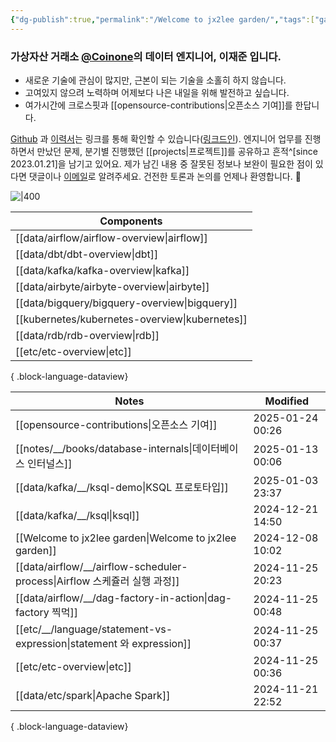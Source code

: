 ```yaml
---
{"dg-publish":true,"permalink":"/Welcome to jx2lee garden/","tags":["gardenEntry"],"dgEnableSearch":true,"noteIcon":"","created":"2024-10-02T18:51:46.000+09:00"}
---
```




### 가상자산 거래소 [@Coinone](https://coinone.co.kr/)의 데이터 엔지니어, 이재준 입니다.

- 새로운 기술에 관심이 많지만, 근본이 되는 기술을 소홀히 하지 않습니다.
- 고여있지 않으려 노력하며 어제보다 나은 내일을 위해 발전하고 싶습니다.
- 여가시간에 크로스핏과 [[opensource-contributions\|오픈소스 기여]]를 한답니다.


[Github](https://github.com/jx2lee) 과 [이력서](https://github.com/jx2lee/resume/blob/main/resume-kr.pdf)는 링크를 통해 확인할 수 있습니다([링크드인](https://www.linkedin.com/in/jx2lee/)). 엔지니어 업무를 진행하면서 만났던 문제, 분기별 진행했던 [[projects\|프로젝트]]를 공유하고 흔적^[since 2023.01.21]을 남기고 있어요. 제가 남긴 내용 중 잘못된 정보나 보완이 필요한 점이 있다면 댓글이나 [이메일](malito:dev.jaejun.lee.1991@gmail.com)로 알려주세요. 건전한 토론과 논의를 언제나 환영합니다. 🤗


![|400](https://i.imgur.com/EfyC7Gg.jpeg)

| Components                                        |
| ------------------------------------------------- |
| [[data/airflow/airflow-overview\|airflow]]     |
| [[data/dbt/dbt-overview\|dbt]]                 |
| [[data/kafka/kafka-overview\|kafka]]           |
| [[data/airbyte/airbyte-overview\|airbyte]]     |
| [[data/bigquery/bigquery-overview\|bigquery]]  |
| [[kubernetes/kubernetes-overview\|kubernetes]] |
| [[data/rdb/rdb-overview\|rdb]]                 |
| [[etc/etc-overview\|etc]]                      |

{ .block-language-dataview}


| Notes                                                                  | Modified         |
| ---------------------------------------------------------------------- | ---------------- |
| [[opensource-contributions\|오픈소스 기여]]                               | 2025-01-24 00:26 |
| [[notes/__/books/database-internals\|데이터베이스 인터널스]]                  | 2025-01-13 00:06 |
| [[data/kafka/__/ksql-demo\|KSQL 프로토타입]]                             | 2025-01-03 23:37 |
| [[data/kafka/__/ksql\|ksql]]                                        | 2024-12-21 14:50 |
| [[Welcome to jx2lee garden\|Welcome to jx2lee garden]]              | 2024-12-08 10:02 |
| [[data/airflow/__/airflow-scheduler-process\|Airflow 스케쥴러 실행 과정]]   | 2024-11-25 20:23 |
| [[data/airflow/__/dag-factory-in-action\|dag-factory 찍먹]]           | 2024-11-25 00:48 |
| [[etc/__/language/statement-vs-expression\|statement 와 expression]] | 2024-11-25 00:37 |
| [[etc/etc-overview\|etc]]                                           | 2024-11-25 00:36 |
| [[data/etc/spark\|Apache Spark]]                                    | 2024-11-21 22:52 |

{ .block-language-dataview}